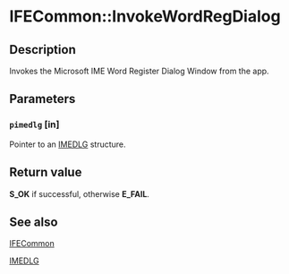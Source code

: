 # IFECommon::InvokeWordRegDialog

## Description

Invokes the Microsoft IME Word Register Dialog Window from the app.

## Parameters

### `pimedlg` [in]

Pointer to an [IMEDLG](https://learn.microsoft.com/windows/desktop/api/msime/ns-msime-imedlg) structure.

## Return value

**S_OK** if successful,
otherwise **E_FAIL**.

## See also

[IFECommon](https://learn.microsoft.com/windows/desktop/api/msime/nn-msime-ifecommon)

[IMEDLG](https://learn.microsoft.com/windows/desktop/api/msime/ns-msime-imedlg)